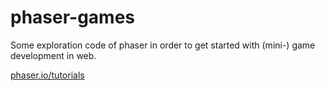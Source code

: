 # phaser-games

Some exploration code of phaser in order to get started with (mini-) game development in web.

[phaser.io/tutorials](https://phaser.io/tutorials/)